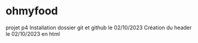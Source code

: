 # ohmyfood
projet p4
Installation dossier git et github le 02/10/2023
Création du header le 02/10/2023 en html
